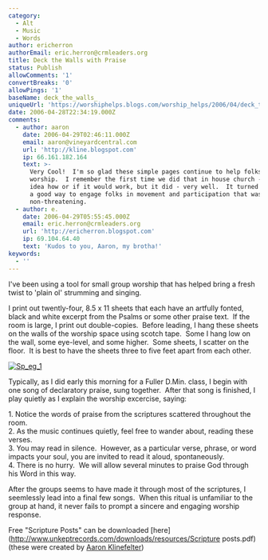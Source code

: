 ```yaml
---
category:
  - Alt
  - Music
  - Words
author: ericherron
authorEmail: eric.herron@crmleaders.org
title: Deck the Walls with Praise
status: Publish
allowComments: '1'
convertBreaks: '0'
allowPings: '1'
baseName: deck_the_walls_
uniqueUrl: 'https://worshiphelps.blogs.com/worship_helps/2006/04/deck_the_walls_.html '
date: 2006-04-28T22:34:19.000Z
comments:
  - author: aaron
    date: 2006-04-29T02:46:11.000Z
    email: aaron@vineyardcentral.com
    url: 'http://kline.blogspot.com'
    ip: 66.161.182.164
    text: >-
      Very Cool!  I'm so glad these simple pages continue to help folks
      worship.  I remember the first time we did that in house church - I had no
      idea how or if it would work, but it did - very well.  It turned out to be
      a good way to engage folks in movement and participation that was open and
      non-threatening.
  - author: e.
    date: 2006-04-29T05:55:45.000Z
    email: eric.herron@crmleaders.org
    url: 'http://ericherron.blogspot.com'
    ip: 69.104.64.40
    text: 'Kudos to you, Aaron, my brotha!'
keywords:
  - ''
---
```

I've been using a tool for small group worship that has helped bring a fresh twist to 'plain ol' strumming and singing.

I print out twently-four, 8.5 x 11 sheets that each have an artfully fonted, black and white excerpt from the Psalms or some other praise text.  If the room is large, I print out double-copies.  Before leading, I hang these sheets on the walls of the worship space using scotch tape.  Some I hang low on the wall, some eye-level, and some higher.  Some sheets, I scatter on the floor.  It is best to have the sheets three to five feet apart from each other.

[](http://worshiphelps.blogs.com/.shared/image.html?/photos/uncategorized/sp_eg.jpg)[![Sp_eg_1](https://worshiphelps.blogs.com/worship_helps/images/sp_eg_1.jpg "Sp_eg_1")](http://worshiphelps.blogs.com/.shared/image.html?/photos/uncategorized/sp_eg_1.jpg)  

Typically, as I did early this morning for a Fuller D.Min. class, I begin with one song of declaratory praise, sung together.  After that song is finished, I play quietly as I explain the worship excercise, saying:  

1\. Notice the words of praise from the scriptures scattered throughout the room.  
2\. As the music continues quietly, feel free to wander about, reading these verses.  
3\. You may read in silence.  However, as a particular verse, phrase, or word impacts your soul, you are invited to read it aloud, spontaneously.  
4\. There is no hurry.  We will allow several minutes to praise God through his Word in this way.

After the groups seems to have made it through most of the scriptures, I seemlessly lead into a final few songs.  When this ritual is unfamiliar to the group at hand, it never fails to prompt a sincere and engaging worship response.

Free "Scripture Posts" can be downloaded [here](http://www.unkeptrecords.com/downloads/resources/Scripture posts.pdf) (these were created by [Aaron Klinefelter](http://www.kline.blogspot.com))